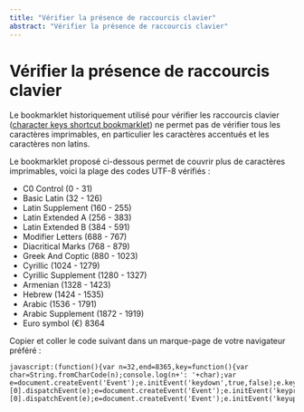 ```yaml
---
title: "Vérifier la présence de raccourcis clavier"
abstract: "Vérifier la présence de raccourcis clavier"
---
```


# Vérifier la présence de raccourcis clavier

Le bookmarklet historiquement utilisé pour vérifier les raccourcis clavier (<a href="http://3needs.org/en/testing/code/kb-shortcuts.html" lang="en" hreflang="en">character keys shortcut bookmarklet</a>) ne permet pas de vérifier tous les caractères imprimables, en particulier les caractères accentués et les caractères non latins.

Le bookmarklet proposé ci-dessous permet de couvrir plus de caractères imprimables, voici la plage des codes UTF-8 vérifiés :
- C0 Control (0 - 31)
- Basic Latin (32 - 126)
- Latin Supplement (160 - 255)
- Latin Extended A (256 - 383)
- Latin Extended B (384 - 591)
- Modifier Letters (688 - 767)
- Diacritical Marks (768 - 879)
- Greek And Coptic (880 - 1023)
- Cyrillic (1024 - 1279)
- Cyrillic Supplement (1280 - 1327)
- Armenian (1328 - 1423)
- Hebrew (1424 - 1535)
- Arabic (1536 - 1791)
- Arabic Supplement (1872 - 1919)
- Euro symbol (€) 8364


Copier et coller le code suivant dans un marque-page de votre navigateur préféré :

```
javascript:(function(){var n=32,end=8365,key=function(){var char=String.fromCharCode(n);console.log(n+': '+char);var e=document.createEvent('Event');e.initEvent('keydown',true,false);e.key=char;e.which=n;e.keyCode=n;e.charCode=n;document.getElementsByTagName('BODY')[0].dispatchEvent(e);e=document.createEvent('Event');e.initEvent('keypress',true,false);e.key=char;e.which=n;e.keyCode=n;e.charCode=n;document.getElementsByTagName('BODY')[0].dispatchEvent(e);e=document.createEvent('Event');e.initEvent('keyup',true,false);e.

```
